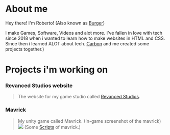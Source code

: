 # About me
Hey there! I'm Roberto! (Also known as [Burger](https://www.youtube.com/c/burgerman1))

I make Games, Software, Videos and alot more. I've fallen in love with tech since 2018 when i wanted to learn how to make websites in HTML and CSS. Since then i learned ALOT about tech. [Carbon](https://github.com/CarbonEmSelf) and me created some projects together.)


# Projects i'm working on

### Revanced Studios website
> The website for my game studio called [Revanced Studios](https://revanced-studios.github.io/).



### Mavrick
> My unity game called Mavrick.
> (In-game screenshot of the mavrick)
> <img src="https://github.com/Burger-man/Aboutme/blob/main/img/mavrick_pic1.png">
> (Some [Scripts](https://github.com/Burger-man/Aboutme/blob/main/scripts/Gun.cs) of mavrick.)

